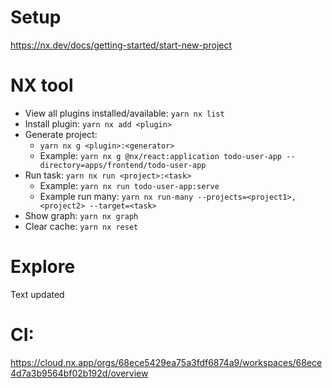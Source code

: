 # Setup

https://nx.dev/docs/getting-started/start-new-project

# NX tool

- View all plugins installed/available: `yarn nx list`
- Install plugin: `yarn nx add <plugin>`
- Generate project:
  - `yarn nx g <plugin>:<generator>`
  - Example: `yarn nx g @nx/react:application todo-user-app --directory=apps/frontend/todo-user-app`
- Run task: `yarn nx run <project>:<task>`
  - Example: `yarn nx run todo-user-app:serve`
  - Example run many: `yarn nx run-many --projects=<project1>,<project2> --target=<task>`
- Show graph: `yarn nx graph`
- Clear cache: `yarn nx reset`

# Explore

Text updated

# CI:

https://cloud.nx.app/orgs/68ece5429ea75a3fdf6874a9/workspaces/68ece4d7a3b9564bf02b192d/overview
